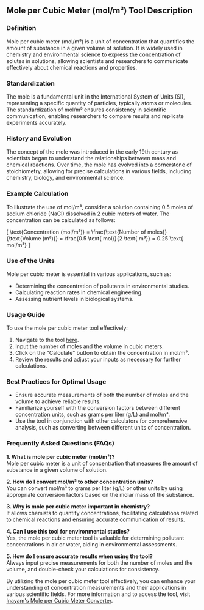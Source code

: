 ## Mole per Cubic Meter (mol/m³) Tool Description

### Definition
Mole per cubic meter (mol/m³) is a unit of concentration that quantifies the amount of substance in a given volume of solution. It is widely used in chemistry and environmental science to express the concentration of solutes in solutions, allowing scientists and researchers to communicate effectively about chemical reactions and properties.

### Standardization
The mole is a fundamental unit in the International System of Units (SI), representing a specific quantity of particles, typically atoms or molecules. The standardization of mol/m³ ensures consistency in scientific communication, enabling researchers to compare results and replicate experiments accurately.

### History and Evolution
The concept of the mole was introduced in the early 19th century as scientists began to understand the relationships between mass and chemical reactions. Over time, the mole has evolved into a cornerstone of stoichiometry, allowing for precise calculations in various fields, including chemistry, biology, and environmental science.

### Example Calculation
To illustrate the use of mol/m³, consider a solution containing 0.5 moles of sodium chloride (NaCl) dissolved in 2 cubic meters of water. The concentration can be calculated as follows:

\[
\text{Concentration (mol/m³)} = \frac{\text{Number of moles}}{\text{Volume (m³)}} = \frac{0.5 \text{ mol}}{2 \text{ m³}} = 0.25 \text{ mol/m³}
\]

### Use of the Units
Mole per cubic meter is essential in various applications, such as:
- Determining the concentration of pollutants in environmental studies.
- Calculating reaction rates in chemical engineering.
- Assessing nutrient levels in biological systems.

### Usage Guide
To use the mole per cubic meter tool effectively:
1. Navigate to the tool [here](https://www.inayam.co/unit-converter/concentration_molar).
2. Input the number of moles and the volume in cubic meters.
3. Click on the "Calculate" button to obtain the concentration in mol/m³.
4. Review the results and adjust your inputs as necessary for further calculations.

### Best Practices for Optimal Usage
- Ensure accurate measurements of both the number of moles and the volume to achieve reliable results.
- Familiarize yourself with the conversion factors between different concentration units, such as grams per liter (g/L) and mol/m³.
- Use the tool in conjunction with other calculators for comprehensive analysis, such as converting between different units of concentration.

### Frequently Asked Questions (FAQs)

**1. What is mole per cubic meter (mol/m³)?**  
Mole per cubic meter is a unit of concentration that measures the amount of substance in a given volume of solution.

**2. How do I convert mol/m³ to other concentration units?**  
You can convert mol/m³ to grams per liter (g/L) or other units by using appropriate conversion factors based on the molar mass of the substance.

**3. Why is mole per cubic meter important in chemistry?**  
It allows chemists to quantify concentrations, facilitating calculations related to chemical reactions and ensuring accurate communication of results.

**4. Can I use this tool for environmental studies?**  
Yes, the mole per cubic meter tool is valuable for determining pollutant concentrations in air or water, aiding in environmental assessments.

**5. How do I ensure accurate results when using the tool?**  
Always input precise measurements for both the number of moles and the volume, and double-check your calculations for consistency.

By utilizing the mole per cubic meter tool effectively, you can enhance your understanding of concentration measurements and their applications in various scientific fields. For more information and to access the tool, visit [Inayam's Mole per Cubic Meter Converter](https://www.inayam.co/unit-converter/concentration_molar).